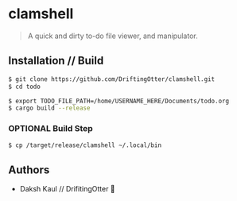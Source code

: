 # clamshell

> A quick and dirty to-do file viewer, and manipulator. 

## Installation // Build 

```zsh
$ git clone https://github.com/DriftingOtter/clamshell.git
$ cd todo
```

```zsh
$ export TODO_FILE_PATH=/home/USERNAME_HERE/Documents/todo.org
$ cargo build --release
```

### **__OPTIONAL__** Build Step

```zsh
$ cp /target/release/clamshell ~/.local/bin 
```

## Authors

- Daksh Kaul // DrifitingOtter 🦦
